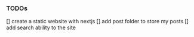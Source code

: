 ### TODOs
[] create a static website with nextjs
[] add post folder to store my posts
[] add search ability to the site
